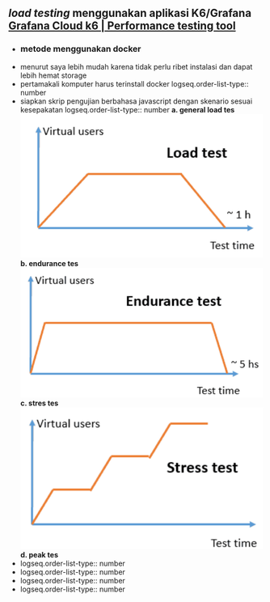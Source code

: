 ## *load testing* menggunakan aplikasi K6/Grafana [Grafana Cloud k6 | Performance testing tool](https://grafana.com/products/cloud/k6/?src=k6io)
- ### metode menggunakan docker
- menurut saya lebih mudah karena tidak perlu ribet instalasi dan dapat lebih hemat storage
- pertamakali komputer harus terinstall docker
  logseq.order-list-type:: number
- siapkan skrip pengujian berbahasa javascript dengan skenario sesuai kesepakatan
  logseq.order-list-type:: number
  **a. general load tes** ![image.png](../assets/image_1728310536100_0.png)
  **b. endurance tes** ![image.png](../assets/image_1728310574303_0.png) 
  **c. stres tes** ![image.png](../assets/image_1728310615436_0.png) 
  **d. peak tes**
- logseq.order-list-type:: number
- logseq.order-list-type:: number
- logseq.order-list-type:: number
- logseq.order-list-type:: number